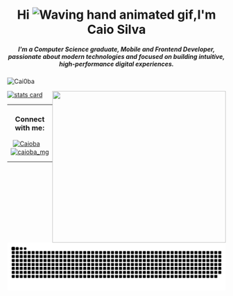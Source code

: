  <h1 align="center">Hi <img src="https://raw.githubusercontent.com/nixin72/nixin72/master/wave.gif" alt="Waving hand animated gif"height="45"width="45"/>,I'm Caio Silva</h1>
 <h5 align="center">
I'm a Computer Science graduate, Mobile and Frontend Developer, passionate about modern technologies and focused on building intuitive, high-performance digital experiences. 
</h5>
<p align="left"> <img src="https://komarev.com/ghpvc/?username=Cai0ba&label=Profile%20views&color=0e75b6&style=flat" alt="Cai0ba" /> </p>
<p>
 <p>
<a align= "center" href="https://github.com/ishikkkkaaaa">
<img alt= "stats card" height="200px" width="400" src="https://github-readme-streak-stats.herokuapp.com/?user=Cai0ba&theme=radical">
<img align="right" height="350" width="400" src="https://steamuserimages-a.akamaihd.net/ugc/1631947648964785474/81CBA15178466DD47195A239232202E78987B714/?imw=512&&ima=fit&impolicy=Letterbox&imcolor=%23000000&letterbox=false" /> </a>
</p>
 <hr>
<h3 align="center">Connect with me:</h3>
<p align="center">
<a href="https://www.linkedin.com/in/caio-silva-9279971b0/" target="_blank"><img align="center" src="https://img.icons8.com/cute-clipart/64/000000/linkedin.png" alt="Caioba" height="50" width="50" /></a>&nbsp;&nbsp;&nbsp;&nbsp;
<a href="https://www.instagram.com/caioba_mg/" target="_blank"><img align="center" src="https://img.icons8.com/cute-clipart/64/000000/instagram-new.png" alt="caioba_mg" height="50" width="50" /></a>
</p>

<hr>
 
<div> 
 
  ![Snake animation](https://github.com/Cai0ba/Cai0ba/blob/output/github-contribution-grid-snake.svg)
 
</div>

